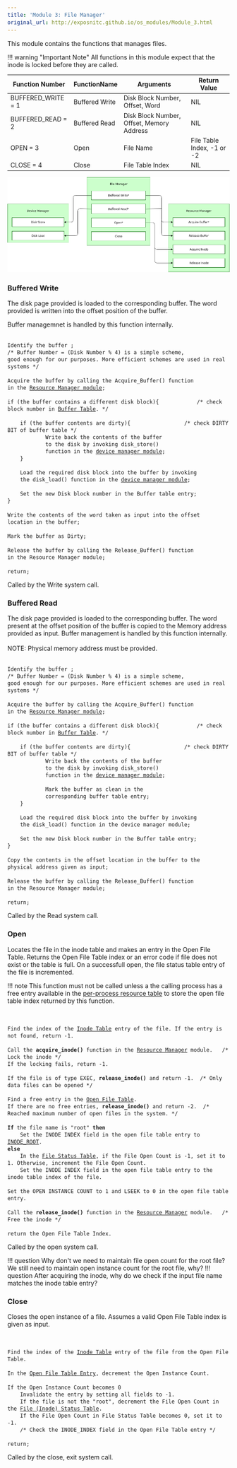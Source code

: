 ```yaml
---
title: 'Module 3: File Manager'
original_url: http://exposnitc.github.io/os_modules/Module_3.html
---
```


This module contains the functions that manages files.

!!! warning "Important Note"
    All functions in this module expect that the inode is locked before they are called.

| Function Number    | FunctionName   | Arguments                                 | Return Value               |
| ------------------ | -------------- | ----------------------------------------- | -------------------------- |
| BUFFERED_WRITE = 1 | Buffered Write | Disk Block Number, Offset, Word           | NIL                        |
| BUFFERED_READ = 2  | Buffered Read  | Disk Block Number, Offset, Memory Address | NIL                        |
| OPEN = 3           | Open           | File Name                                 | File Table Index, -1 or -2 |
| CLOSE = 4          | Close          | File Table Index                          | NIL                        |

![](../assets/img/modules/FileManager.png)

###  Buffered Write
The disk page provided is loaded to the corresponding buffer. The word provided is written into the offset position of the buffer.

Buffer managemnet is handled by this function internally.

<pre><code>
Identify the buffer ; 			
/* Buffer Number = (Disk Number % 4) is a simple scheme, 
good enough for our purposes. More efficient schemes are used in real systems */

Acquire the buffer by calling the Acquire_Buffer() function	
in the <a href="../../modules/module-00/">Resource Manager module</a>;

if (the buffer contains a different disk block){  			/* check block number in <a href="../../os-design/mem-ds/#buffer-table">Buffer Table</a>. */
    
    if (the buffer contents are dirty){					/* check DIRTY BIT of buffer table */
            Write back the contents of the buffer
            to the disk by invoking disk_store() 
            function in the <a href="../../modules/module-04/">device manager module</a>;
    }
    
    Load the required disk block into the buffer by invoking
    the disk_load() function in the <a href="../../modules/module-04/">device manager module</a>;

    Set the new Disk block number in the Buffer table entry;
}

Write the contents of the word taken as input into the offset
location in the buffer; 

Mark the buffer as Dirty;

Release the buffer by calling the Release_Buffer() function
in the Resource Manager module;

return;
</code></pre>

Called by the Write system call.

### Buffered Read

The disk page provided is loaded to the corresponding buffer. The word present at the offset position of the buffer is copied to the Memory address provided as input. Buffer management is handled by this function internally.<br> <br>
NOTE: Physical memory address must be provided. 

<pre><code>
Identify the buffer ; 			
/* Buffer Number = (Disk Number % 4) is a simple scheme, 
good enough for our purposes. More efficient schemes are used in real systems */

Acquire the buffer by calling the Acquire_Buffer() function
in the <a href="../../modules/module-00/">Resource Manager module</a>;

if (the buffer contains a different disk block){  			/* check block number in <a href="../../os-design/mem-ds/#buffer-table">Buffer Table</a>. */
    
    if (the buffer contents are dirty){					/* check DIRTY BIT of buffer table */
            Write back the contents of the buffer
            to the disk by invoking disk_store() 
            function in the <a href="../../modules/module-04/">device manager module</a>;
            
            Mark the buffer as clean in the 
            corresponding buffer table entry;
    }
    
    Load the required disk block into the buffer by invoking
    the disk_load() function in the device manager module;

    Set the new Disk block number in the Buffer table entry;
}

Copy the contents in the offset location in the buffer to the
physical address given as input; 
    
Release the buffer by calling the Release_Buffer() function
in the Resource Manager module;

return;
</code></pre>

Called by the Read system call. 

### Open

Locates the file in the inode table and makes an entry in the Open File Table. Returns the Open File Table index or an error code if file does not exist or the table is full. On a successfull open, the file status table entry of the file is incremented.

!!! note
     This function must not be called unless a the calling process has a free entry available in the <a href="../../os-design/process-table/#per_process_table">per-process resource table</a> to store the open file table index returned by this function.

<pre><code>

Find the index of the <a href="../../os-design/disk-ds/#inode_table">Inode Table</a> entry of the file. If the entry is not found, return -1.

Call the <b>acquire_inode()</b> function in the <a href="../../modules/module-00/">Resource Manager</a> module.&nbsp;&nbsp; /* Lock the inode */
If the locking fails, return -1. 

If the file is of type EXEC, <b>release_inode()</b> and return -1. 	/* Only data files can be opened */

Find a free entry in the <a href="../../os-design/mem-ds/#open-file-table">Open File Table</a>.
If there are no free entries, <b>release_inode()</b> and return -2.  /* Reached maximum number of open files in the system. */

<b>If</b> the file name is "root" <b>then</b> 
	Set the INODE INDEX field in the open file table entry to <a href="../../support-tools/constants/">INODE_ROOT</a>. 
<b>else</b>
	In the <a href="../../os-design/mem-ds/#file-inode-status-table">File Status Table</a>, if the File Open Count is -1, set it to 1. Otherwise, increment the File Open Count.
	Set the INODE INDEX field in the open file table entry to the inode table index of the file. 

Set the OPEN INSTANCE COUNT to 1 and LSEEK to 0 in the open file table entry.

Call the <b>release_inode()</b> function in the <a href="../../modules/module-00/">Resource Manager</a> module.&nbsp;&nbsp; /* Free the inode */

return the Open File Table Index.
</code></pre>

Called by the open system call.

!!! question
    Why don't we need to maintain file open count for the root file? We still need to maintain open instance count for the root file, why?
!!! question
    After acquiring the inode, why do we check if the input file name matches the inode table entry?



### Close
Closes the open instance of a file. Assumes a valid Open File Table index is given as input. 


<pre><code>

Find the index of the <a href="../../os-design/disk-ds/#inode_table">Inode Table</a> entry of the file from the Open File Table.

In the <a href="../../os-design/mem-ds/#open-file-table">Open File Table Entry</a>, decrement the Open Instance Count.

If the Open Instance Count becomes 0
	Invalidate the entry by setting all fields to -1.
	If the file is not the "root", decrement the File Open Count in the <a href="../../os-design/mem-ds/#file-inode-status-table">File (Inode) Status Table</a>.
	If the File Open Count in File Status Table becomes 0, set it to -1.
	/* Check the INODE_INDEX field in the Open File Table entry */

return;
</code></pre>


Called by the close, exit system call.